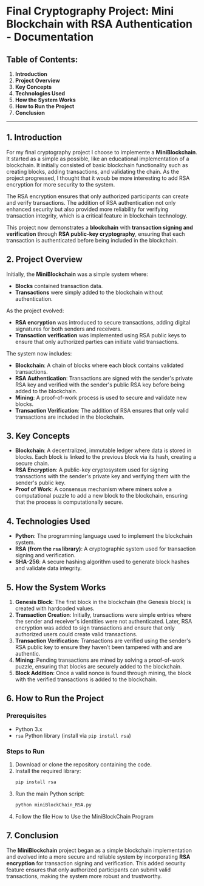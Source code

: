 # Final Cryptography Project: Mini Blockchain with RSA Authentication - Documentation

## Table of Contents:
1. **Introduction**
2. **Project Overview**
3. **Key Concepts**
4. **Technologies Used**
5. **How the System Works**
6. **How to Run the Project**
7. **Conclusion**


---

## 1. **Introduction**

For my final cryptography project I choose to implemente a **MiniBlockchain**. It started as a simple as possible, like an educational implementation of a blockchain. It initially consisted of basic blockchain functionality such as creating blocks, adding transactions, and validating the chain. As the project progressed, I thought that it woub be more interesting to add RSA encryption for more security to the system. 

The RSA encryption ensures that only authorized participants can create and verify transactions. The addition of RSA authentication not only enhanced security but also provided more reliability for verifying transaction integrity, which is a critical feature in blockchain technology.

This project now demonstrates a **blockchain** with **transaction signing and verification** through **RSA public-key cryptography**, ensuring that each transaction is authenticated before being included in the blockchain.

## 2. **Project Overview**

Initially, the **MiniBlockchain** was a simple system where:
- **Blocks** contained transaction data.
- **Transactions** were simply added to the blockchain without authentication.

As the project evolved:
- **RSA encryption** was introduced to secure transactions, adding digital signatures for both senders and receivers.
- **Transaction verification** was implemented using RSA public keys to ensure that only authorized parties can initiate valid transactions.

The system now includes:
- **Blockchain**: A chain of blocks where each block contains validated transactions.
- **RSA Authentication**: Transactions are signed with the sender's private RSA key and verified with the sender's public RSA key before being added to the blockchain.
- **Mining**: A proof-of-work process is used to secure and validate new blocks.
- **Transaction Verification**: The addition of RSA ensures that only valid transactions are included in the blockchain.

## 3. **Key Concepts**

- **Blockchain**: A decentralized, immutable ledger where data is stored in blocks. Each block is linked to the previous block via its hash, creating a secure chain.
- **RSA Encryption**: A public-key cryptosystem used for signing transactions with the sender's private key and verifying them with the sender's public key.
- **Proof of Work**: A consensus mechanism where miners solve a computational puzzle to add a new block to the blockchain, ensuring that the process is computationally secure.

## 4. **Technologies Used**

- **Python**: The programming language used to implement the blockchain system.
- **RSA (from the `rsa` library)**: A cryptographic system used for transaction signing and verification.
- **SHA-256**: A secure hashing algorithm used to generate block hashes and validate data integrity.

## 5. **How the System Works**

1. **Genesis Block**: The first block in the blockchain (the Genesis block) is created with hardcoded values.
2. **Transaction Creation**: Initially, transactions were simple entries where the sender and receiver's identities were not authenticated. Later, RSA encryption was added to sign transactions and ensure that only authorized users could create valid transactions.
3. **Transaction Verification**: Transactions are verified using the sender's RSA public key to ensure they haven’t been tampered with and are authentic.
4. **Mining**: Pending transactions are mined by solving a proof-of-work puzzle, ensuring that blocks are securely added to the blockchain.
5. **Block Addition**: Once a valid nonce is found through mining, the block with the verified transactions is added to the blockchain.

## 6. **How to Run the Project**

### **Prerequisites**
- Python 3.x
- `rsa` Python library (install via `pip install rsa`)

### **Steps to Run**
1. Download or clone the repository containing the code.
2. Install the required library:
   ```bash
   pip install rsa
   ```
3. Run the main Python script:
   ```bash
   python miniBlockChain_RSA.py
   ```
4. Follow the file How to Use the MiniBlockChain Program
 
     

## 7. **Conclusion**

The **MiniBlockchain** project began as a simple blockchain implementation and evolved into a more secure and reliable system by incorporating **RSA encryption** for transaction signing and verification. This added security feature ensures that only authorized participants can submit valid transactions, making the system more robust and trustworthy.




